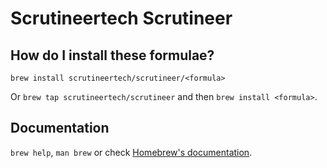 # Scrutineertech Scrutineer

## How do I install these formulae?

`brew install scrutineertech/scrutineer/<formula>`

Or `brew tap scrutineertech/scrutineer` and then `brew install <formula>`.

## Documentation

`brew help`, `man brew` or check [Homebrew's documentation](https://docs.brew.sh).
